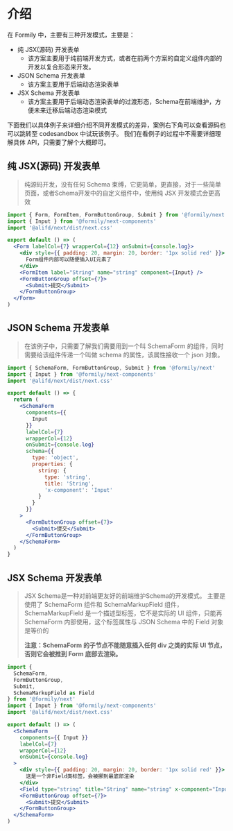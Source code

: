 # 介绍

在 Formily 中，主要有三种开发模式，主要是：

- 纯 JSX(源码) 开发表单
  - 该方案主要用于纯前端开发方式，或者在前两个方案的自定义组件内部的开发以复合形态来开发。
- JSON Schema 开发表单
  - 该方案主要用于后端动态渲染表单
- JSX Schema 开发表单
  - 该方案主要用于后端动态渲染表单的过渡形态，Schema在前端维护，方便未来迁移后端动态渲染模式


下面我们以具体例子来详细介绍不同开发模式的差异，案例右下角可以查看源码也可以跳转至 codesandbox 中试玩该例子。
我们在看例子的过程中不需要详细理解具体 API，只需要了解个大概即可。


## 纯 JSX(源码) 开发表单

> 纯源码开发，没有任何 Schema 束缚，它更简单，更直接，对于一些简单页面，或者Schema开发中的自定义组件中，使用纯 JSX 开发模式会更高效

```jsx
import { Form, FormItem, FormButtonGroup, Submit } from '@formily/next'
import { Input } from '@formily/next-components'
import '@alifd/next/dist/next.css'

export default () => (
  <Form labelCol={7} wrapperCol={12} onSubmit={console.log}>
    <div style={{ padding: 20, margin: 20, border: '1px solid red' }}>
      Form组件内部可以随便插入UI元素了
    </div>
    <FormItem label="String" name="string" component={Input} />
    <FormButtonGroup offset={7}>
      <Submit>提交</Submit>
    </FormButtonGroup>
  </Form>
)
```


## JSON Schema 开发表单

> 在该例子中，只需要了解我们需要用到一个叫 SchemaForm 的组件，同时需要给该组件传递一个叫做 schema 的属性，该属性接收一个 json 对象。

```jsx
import { SchemaForm, FormButtonGroup, Submit } from '@formily/next'
import { Input } from '@formily/next-components'
import '@alifd/next/dist/next.css'

export default () => {
  return (
    <SchemaForm
      components={{
        Input
      }}
      labelCol={7}
      wrapperCol={12}
      onSubmit={console.log}
      schema={{
        type: 'object',
        properties: {
          string: {
            type: 'string',
            title: 'String',
            'x-component': 'Input'
          }
        }
      }}
    >
      <FormButtonGroup offset={7}>
        <Submit>提交</Submit>
      </FormButtonGroup>
    </SchemaForm>
  )
}
```

## JSX Schema 开发表单

> JSX Schema是一种对前端更友好的前端维护Schema的开发模式。
> 主要是使用了 SchemaForm 组件和 SchemaMarkupField 组件，SchemaMarkupField 是一个描述型标签，它不是实际的 UI 组件，只能再 SchemaForm 内部使用，这个标签属性与 JSON Schema 中的 Field 对象是等价的
> 
>**注意：SchemaForm 的子节点不能随意插入任何 div 之类的实际 UI 节点，否则它会被推到 Form 底部去渲染。**

```jsx
import {
  SchemaForm,
  FormButtonGroup,
  Submit,
  SchemaMarkupField as Field
} from '@formily/next'
import { Input } from '@formily/next-components'
import '@alifd/next/dist/next.css'

export default () => (
  <SchemaForm
    components={{ Input }}
    labelCol={7}
    wrapperCol={12}
    onSubmit={console.log}
  >
    <div style={{ padding: 20, margin: 20, border: '1px solid red' }}>
      这是一个非Field类标签，会被挪到最底部渲染
    </div>
    <Field type="string" title="String" name="string" x-component="Input" />
    <FormButtonGroup offset={7}>
      <Submit>提交</Submit>
    </FormButtonGroup>
  </SchemaForm>
)
```
